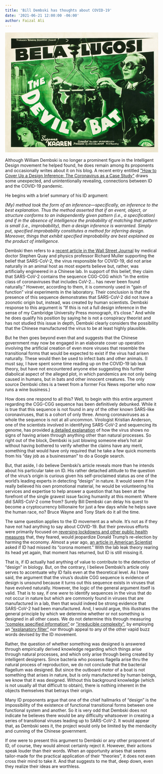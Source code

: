 ```yaml
---
title: 'Bill Dembski has thoughts about COVID-19'
date: '2021-06-21 12:00:00 -06:00'
author: Faizal Ali  
---
```

![Skadoosh](/uploads/2021/devilbat.png)
<p>Although William Dembski is no longer a prominent figure in the Intelligent Design movement he helped found, he does remain among its proponents and occasionally writes about it on his blog.  A recent entry entitled <a href="https://billdembski.com/intelligent-design/how-to-cover-up-design-inferences/">"How to Cover Up a Design Inference: The Coronavirus as a Case Study"</a> draws some unexpected, and unintentionally revealing, connections between ID and the COVID-19 pandemic.</p> 
<p>He begins with a brief summary of his ID argument:</p>
<p><i>(My) method took the form of an inference—specifically, an inference to the best explanation. Thus the method asserted that if an event, object, or structure conforms to an independently given pattern (i.e., a specification) and if in the absence of intelligence the probability of matching that pattern is small (i.e., improbability), then a design inference is warranted. Simply put, specified improbability constitutes a method for inferring design. Moreover, things that exhibit specified improbability are best explained as the product of intelligence.</i></p>
<p>Dembski then refers to a <a href="https://www.wsj.com/articles/the-science-suggests-a-wuhan-lab-leak-11622995184">recent article in the Wall Street Journal</a> by medical doctor Stephen Quay and physics professor Richard Muller supporting the belief that SARS-CoV-2, the virus responsible for COVID-19, did not arise naturally in an animal host as most experts believe but, rather, was artificially engineered in a Chinese lab.  In support of this belief, they claim that SARS-CoV-2 contains the sequence CGG-CGG which “in the entire class of coronaviruses that includes CoV-2… has never been found naturally.”  However, according to them, it is commonly used in “gain of function” viral experiments in the laboratory.  Their conclusion is that the presence of this sequence demonstrates that SARS-CoV-2 did not have a zoonotic origin but, instead, was created by human scientists.  Dembski response to this argument is “If this is not a full design inference in the sense of my Cambridge University Press monograph, it’s close.”  And while he does qualify his position by saying he is not a conspiracy theorist and has not studied this issue in depth, Dembski clearly considers the possibility that the Chinese manufactured the virus to be at least highly plausible.</p>
<!--more-->
<p>But he then goes beyond even that and suggests that the Chinese government may now be engaged in an elaborate cover up operation involving the artificial creation of even more viruses that resemble the transitional forms that would be expected to exist if the virus had arisen naturally.  These would then be used to infect bats and other animals.  (I must say, I have spent some time reading up on the COVID-19 lab leak theory, but have not encountered anyone else suggesting this further diabolical aspect of the alleged plot, in which pandemics are not only being caused in humans, but in bats and other innocent creatures.  The only source Dembski cites is a tweet from a former Fox News reporter who now runs a wine business.)</p>
<p>How does one respond to all this?  Well, to begin with this entire argument regarding the CGG-CGG sequence has been definitively debunked.  While it is true that this sequence is not found in any of the other known SARS-like coronaviruses, that is a cohort of only three.  Among coronaviruses as a whole the sequence is not at all uncommon.  Virologist Kristian Anderson, one of the scientists involved in identifying SARS-CoV-2 and sequencing its genome, has provided <a href="https://medium.com/beingwell/nobel-winning-virologist-eats-wuhan-crow-1709ba20ef7d">a detailed explanation</a> of how the virus shows no signs of having arisen through anything other than natural processes. So right out of the block, Dembski is just blowing someone else’s hot air without having bothered to verify whether the claims have any merit, something that would have only required that he take a few quick moments from his “day job as a businessman” to do a Google search.</p>
<p>But, that aside, I do believe Dembski’s article reveals more than he intends about his particular take on ID.  His rather detached attitude to the question of the virus’s origin is curious given his self-proclaimed status as one of the world’s leading experts in detecting “design” in nature.  It would seem if he really believed his own promotional material, he would be volunteering his services and expertise to help answer a question that has been at the forefront of the single gravest issue facing humanity at this moment:  Where did SARS-CoV-2 come from?  Surely Bill Dembski can delay his quest to become a cryptocurrency billionaire for just a few days while he helps save the human race, no?  Bruce Wayne and Tony Stark do it all the time.</p>
<p>The same question applies to the ID movement as a whole.  It’s not as if they have not had anything to say about COVID-19.  But their previous efforts were primarily focused on <a href="https://thefederalist.com/2020/05/14/trump-needs-to-recruit-a-medical-red-team-to-challenge-lockdown-manic-governors/">reversing lockdowns and other public health measures</a> that, they feared, would jeopardize Donald Trump’s re-election by harming the economy.  Almost a year ago, <a href="https://www.americanscientist.org/blog/macroscope/did-intelligent-design-just-miss-its-corona-moment">an article in American Scientist</a> asked if ID had missed its “corona moment.” With the lab leak theory rearing its head yet again, that moment has returned, but ID is still missing it.</p>
<p>That is, if ID actually had anything of value to contribute to the detection of “design” in biology.  But, on the contrary, I believe Dembski’s article only serves to accentuate why ID fails even at the theoretical level.  As I have said, the argument that the virus’s double CGG sequence is evidence of design is unsound because it turns out this sequence exists in viruses that have evolved naturally.  However, the logic of the general argument itself is valid.  That is to say, if one <i>were</i> to identify sequences in the virus that do not occur in nature but which are commonly found in viruses that are manufactured in a lab, then that would indeed be strong evidence that SARS-CoV-2 had been manufactured. And, I would argue, this illustrates the general principle by which we determine whether or not something is designed in all other cases.  We do not determine this through measuring <a href="http://users.fred.net/tds/lab/papers/ev/dembski/specified.complexity.html">“complex specified information”</a> or <a href="https://ncse.ngo/review-michael-behes-darwins-black-box">"irreducible complexity"</a>, by employing an <a href="http://www.talkdesign.org/faqs/theftovertoil/theftovertoil.html">“explanatory filter”</a> nor through appeal to any of the other vapid buzz words devised by the ID movement.</p>
<p>Rather, the question of whether something was designed is answered through empirically derived knowledge regarding which things arise through natural processes, and which only arise through being created by intelligent designers.  Since bacteria who possess flagella arise thru the natural process of reproduction, we do not conclude that the bacterial flagellum was designed.  But since the outboard motor of a boat is not something that arises in nature, but is only manufactured by human beings, we know that it was designed. Without this background knowledge (which is not usually all that difficult to obtain), there is nothing inherent in the objects themselves that betrays their origin.</p>
<p>Many ID proponents argue that one of the chief hallmarks of “design” is the impossibility of the existence of functional transitional forms between one functional system and another.  So it is very odd that Dembski does not indicate he believes there would be any difficulty whatsoever in creating a series of transitional viruses leading up to SARS-CoV-2.  It would appear that, as Dembski sees it, the project would only be limited by the mendacity and cunning of the Chinese government.</p>
<p>If one were to present this argument to Dembski or any other proponent of ID, of course, they would almost certainly reject it.  However, their actions speak louder than their words.  When an opportunity arises that seems tailor-made for the practical application of their “theories”, it does not even cross their mind to take it.  And that suggests to me that, deep down, even they realize their ideas are worthless.</p>
